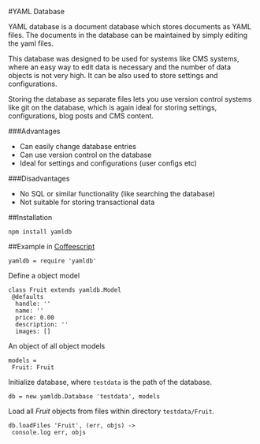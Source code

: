 #YAML Database

YAML database is a document database which stores documents as YAML files. The documents in the database can be maintained by simply editing the yaml files.

This database was designed to be used for systems like CMS systems, where an easy way to edit data is necessary and the number of data objects is not very high. It can be also used to store settings and configurations.

Storing the database as separate files lets you use version control systems like git on the database, which is again ideal for storing settings, configurations, blog posts and CMS content.

###Advantages
* Can easily change database entries
* Can use version control on the database
* Ideal for settings and configurations (user configs etc)


###Disadvantages
* No SQL or similar functionality (like searching the database)
* Not suitable for storing transactional data

##Installation

    npm install yamldb

##Example in [Coffeescript](http://www.coffeescript.org)

    yamldb = require 'yamldb'

Define a object model

    class Fruit extends yamldb.Model
     @defaults
      handle: ''
      name: ''
      price: 0.00
      description: ''
      images: []

An object of all object models

    models =
     Fruit: Fruit

Initialize database, where `testdata` is the path of the database.

    db = new yamldb.Database 'testdata', models

Load all *Fruit* objects from files within directory `testdata/Fruit`.

    db.loadFiles 'Fruit', (err, objs) ->
     console.log err, objs

